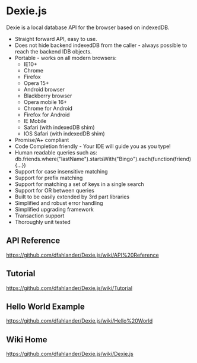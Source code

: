 Dexie.js
========

Dexie is a local database API for the browser based on indexedDB.
 * Straight forward API, easy to use.
 * Does not hide backend indexedDB from the caller - always possible to reach the backend IDB objects.
 * Portable - works on all modern browsers:
   * IE10+
   * Chrome
   * Firefox
   * Opera 15+
   * Android browser
   * Blackberry browser
   * Opera mobile 16+
   * Chrome for Android
   * Firefox for Android
   * IE Mobile
   * Safari (with indexedDB shim)
   * IOS Safari (with indexedDB shim)
 * Promise/A+ compliant
 * Code Completion friendly - Your IDE will guide you as you type!
 * Human readable queries such as: db.friends.where("lastName").startsWith("Bingo").each(function(friend){...})
 * Support for case insensitive matching
 * Support for prefix matching
 * Support for matching a set of keys in a single search
 * Support for OR between queries
 * Built to be easily extended by 3rd part libraries
 * Simplified and robust error handling
 * Simplified upgrading framework
 * Transaction support
 * Thoroughly unit tested

API Reference
-------------
https://github.com/dfahlander/Dexie.js/wiki/API%20Reference

Tutorial
--------
https://github.com/dfahlander/Dexie.js/wiki/Tutorial

Hello World Example
-------------------
https://github.com/dfahlander/Dexie.js/wiki/Hello%20World

Wiki Home
---------
https://github.com/dfahlander/Dexie.js/wiki/Dexie.js


